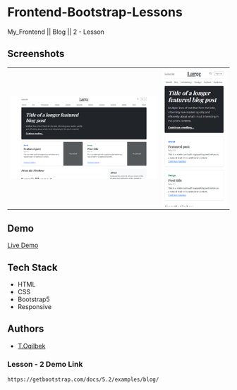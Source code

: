 # Frontend-Bootstrap-Lessons 
My_Frontend || Blog || 2 - Lesson

## Screenshots
<table>
    <tr>
        <td>
            <img src="./img/img1.jpg" alt="Frontend-Projects">
        </td>
        <td>
            <img src="./img/img2.jpg" alt="Frontend-Projects">
        </td>
    </tr>
</table>

## Demo

[Live Demo](https://getbootstrap.com/docs/5.2/examples/blog/)

## Tech Stack

- HTML
- CSS
- Bootstrap5
- Responsive

## Authors

- [T.Oqilbek](https://www.github.com/tolqinov-o)

### Lesson - 2 Demo Link

```
https://getbootstrap.com/docs/5.2/examples/blog/
```